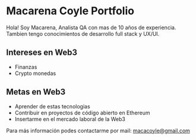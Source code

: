 # Macarena Coyle Portfolio

Hola! 
Soy Macarena, Analista QA con mas de 10 años de experiencia. 
Tambien tengo conocimientos de desarrollo full stack y UX/UI.

## Intereses en Web3
- Finanzas
- Crypto monedas

## Metas en Web3
- Aprender de estas tecnologias
- Contribuir en proyectos de código abierto en Ethereum
- Insertarme en el mercado laboral de la Web3

Para más información podes contactarme por mail: macacoyle@gmail.com
